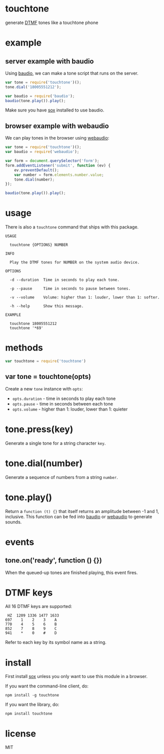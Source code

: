 # touchtone

generate
[DTMF](https://en.wikipedia.org/wiki/Dual-tone_multi-frequency_signaling)
tones like a touchtone phone

# example

## server example with baudio

Using [baudio](https://npmjs.org/package/baudio), we can make a tone script that
runs on the server.

``` js
var tone = require('touchtone')();
tone.dial('18005551212');

var baudio = require('baudio');
baudio(tone.play()).play();
```

Make sure you have [sox](http://sox.sourceforge.net)
installed to use baudio.

## browser example with webaudio

We can play tones in the browser using
[webaudio](https://npmjs.org/package/webaudio):

``` js
var tone = require('touchtone')();
var baudio = require('webaudio');

var form = document.querySelector('form');
form.addEventListener('submit', function (ev) {
    ev.preventDefault();
    var number = form.elements.number.value;
    tone.dial(number);
});

baudio(tone.play()).play();
```

# usage

There is also a `touchtone` command that ships with this package.

```
USAGE

  touchtone {OPTIONS} NUMBER

INFO

  Play the DTMF tones for NUMBER on the system audio device.

OPTIONS

  -d --duration  Time in seconds to play each tone.

  -p --pause     Time in seconds to pause between tones.

  -v --volume    Volume: higher than 1: louder, lower than 1: softer.

  -h --help      Show this message.

EXAMPLE
  
  touchtone 18005551212
  touchtone '*69'

```

# methods

``` js
var touchtone = require('touchtone')
```

## var tone = touchtone(opts)

Create a new `tone` instance with `opts`:

* `opts.duration` - time in seconds to play each tone
* `opts.pause` - time in seconds between each tone
* `opts.volume` - higher than 1: louder, lower than 1: quieter

# tone.press(key)

Generate a single tone for a string character `key`.

# tone.dial(number)

Generate a sequence of numbers from a string `number`.

# tone.play()

Return a `function (t) {}` that itself returns an amplitude between -1 and 1,
inclusive. This function can be fed into
[baudio](https://npmjs.org/package/baudio) or 
[webaudio](https://npmjs.org/package/webaudio) to generate sounds.

# events

## tone.on('ready', function () {})

When the queued-up tones are finished playing, this event fires.

# DTMF keys

All 16 DTMF keys are supported:

```
 HZ  1209 1336 1477 1633
697    1    2    3    A
770    4    5    6    B
852    7    8    9    C
941    *    0    #    D
```

Refer to each key by its symbol name as a string.

# install

First install [sox](http://sox.sourceforge.net) unless you only want to use this
module in a browser.

If you want the command-line client, do:

```
npm install -g touchtone
```

If you want the library, do:

```
npm install touchtone
```

# license

MIT
